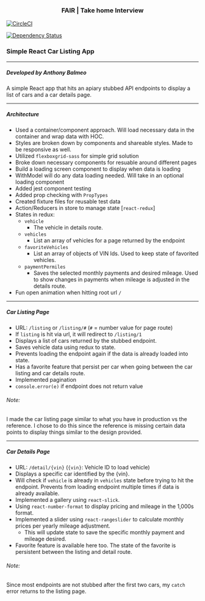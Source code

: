 <p align="center">
    <h3 align="center">FAIR | Take home Interview<br></h3>
</p>

[![CircleCI](https://circleci.com/gh/ReactJSResources/react-webpack-babel/tree/master.svg?style=svg)](https://circleci.com/gh/ReactJSResources/react-webpack-babel/tree/master)

[![Dependency Status](https://img.shields.io/david/ReactJSResources/react-webpack-babel.svg)](https://david-dm.org/dylang/npm-check)

### Simple React Car Listing App

***

##### Developed by Anthony Balmeo

A simple React app that hits an apiary stubbed API endpoints to display a list of cars and a car details page.

***
##### Architecture
- Used a container/component approach. Will load necessary data in the container and wrap data with HOC.
- Styles are broken down by components and shareable styles. Made to be responsive as well.
- Utilized `flexboxgrid-sass` for simple grid solution
- Broke down necessary components for resuable around different pages
- Build a loading screen component to display when data is loading
- WithModel will do any data loading needed. Will take in an optional loading component
- Added jest component testing
- Added prop checking with `PropTypes`
- Created fixture files for reusable test data
- Action/Reducers in store to manage state [`react-redux`]
- States in redux:
    - `vehicle`
        - The vehicle in details route.
    - `vehicles`
        - List an array of vehicles for a page returned by the endpoint
    - `favoriteVehicles`
        - List an array of objects of VIN Ids. Used to keep state of favorited vehicles.
    - `paymentPermiles`
        - Saves the selected monthly payments and desired mileage. Used to show changes in payments when mileage is adjusted in the details route.
- Fun open animation when hitting root url `/`

***

##### Car Listing Page
- URL: `/listing` or `/listing/#` (`#` = number value for page route)
- If `listing` is hit via url, it will redirect to `/listing/1`
- Displays a list of cars returned by the stubbed endpoint.
- Saves vehicle data using redux to state.
- Prevents loading the endpoint again if the data is already loaded into state.
- Has a favorite feature that persist per car when going between the car listing and car details route.
- Implemented pagination
- `console.error(e)` if endpoint does not return value

###### Note:
I made the car listing page similar to what you have in production vs the reference. I chose to do this since the reference is missing certain data points to display things similar to the design provided.

***

##### Car Details Page
- URL: `/detail/{vin}` (`{vin}`: Vehicle ID to load vehicle)
- Displays a specific car identified by the {vin}.
- Will check if `vehicle` is already in `vehicles` state before trying to hit the endpoint. Prevents from loading endpoint multiple times if data is already available.
- Implemented a gallery using `react-slick`.
- Using `react-number-format` to display pricing and mileage in the 1,000s format.
- Implemented a slider using `react-rangeslider` to calculate monthly prices per yearly mileage adjustment.
    - This will update state to save the specific monthly payment and mileage desired.
- Favorite feature is available here too. The state of the favorite is persistent between the listing and detail route.

###### Note:
Since most endpoints are not stubbed after the first two cars, my `catch` error returns to the listing page.